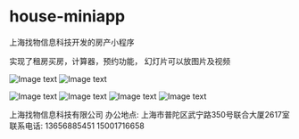 # house-miniapp
上海找物信息科技开发的房产小程序

实现了租房买房，计算器，预约功能，  幻灯片可以放图片及视频


![Image text](http://saas1.zhaowu.cc/files/cnXxVXYfRDaJalfCTjYlSw/image/material/2018-04-20/u57gWhSiRNiB2aFXTmRqOQ.jpg)
![Image text](http://saas1.zhaowu.cc/files/cnXxVXYfRDaJalfCTjYlSw/image/material/2018-04-20/L5saEMDVT6K55216f8UAKw.jpg)


![Image text](http://saas1.zhaowu.cc/files/cnXxVXYfRDaJalfCTjYlSw/image/material/2018-04-20/1Ue9CW4aVTMWl48R7ZhzWUw.jpg)
![Image text](http://saas1.zhaowu.cc/files/cnXxVXYfRDaJalfCTjYlSw/image/material/2018-04-20/WkEsCDtfQsyb89AnkDPInSQ.jpg)
![Image text](http://saas1.zhaowu.cc/files/cnXxVXYfRDaJalfCTjYlSw/image/material/2018-04-20/fzXUI2NWSLmjQK8KOH6mLA.jpg)
![Image text](http://saas1.zhaowu.cc/files/cnXxVXYfRDaJalfCTjYlSw/image/material/2018-04-20/9CXFKLmOdTZag8XEsBiiY5Q.jpg)


上海找物信息科技有限公司 
办公地点: 上海市普陀区武宁路350号联合大厦2617室  
联系电话: 13656885451 15001716658
